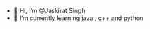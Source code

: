 - 👋 Hi, I’m @Jaskirat Singh
- 🌱 I’m currently learning java , c++ and python
<!---
Jass2004/Jass2004 is a ✨ special ✨ repository because its `README.md` (this file) appears on your GitHub profile.
You can click the Preview link to take a look at your changes.
--->
